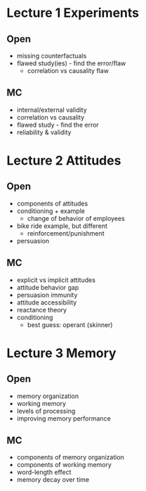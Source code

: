 # Lecture 1 Experiments
## Open
- missing counterfactuals
- flawed study(ies) - find the error/flaw
	- correlation vs causality flaw

## MC
- internal/external validity
- correlation vs causality
- flawed study - find the error
- reliability & validity

# Lecture 2 Attitudes
## Open
- components of attitudes
- conditioning + example
	- change of behavior of employees
- bike ride example, but different
	- reinforcement/punishment
- persuasion
## MC
- explicit vs implicit attitudes
- attitude behavior gap
- persuasion immunity
- attitude accessibility
- reactance theory
- conditioning
	- best guess: operant (skinner)

# Lecture 3 Memory
## Open
- memory organization
- working memory
- levels of processing
- improving memory performance

## MC 
- components of memory organization
- components of working memory
- word-length effect
- memory decay over time
